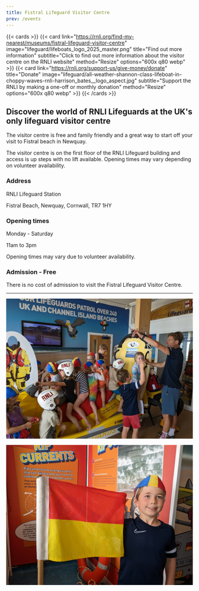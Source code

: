 ```yaml
---
title: Fistral Lifeguard Visitor Centre
prev: /events
---
```


{{< cards >}}
    {{< card link="https://rnli.org/find-my-nearest/museums/fistral-lifeguard-visitor-centre" image="lifeguard/lifeboats_logo_2025_master.png" title="Find out more information" subtitle="Click to find out more information about the visitor centre on the RNLI website" method="Resize" options="600x q80 webp" >}}
    {{< card link="https://rnli.org/support-us/give-money/donate" title="Donate" image="lifeguard/all-weather-shannon-class-lifeboat-in-choppy-waves-rnli-harrison_bates__logo_aspect.jpg" subtitle="Support the RNLI by making a one-off or monthly donation" method="Resize" options="600x q80 webp" >}}
{{< /cards >}}


## Discover the world of RNLI Lifeguards at the UK's only lifeguard visitor centre

The visitor centre is free and family friendly and a great way to start off your visit to Fistral beach in Newquay.

The visitor centre is on the first floor of the RNLI Lifeguard building and access is up steps with no lift available. Opening times may vary depending on volunteer availability.

### Address

RNLI Lifeguard Station

Fistral Beach,
Newquay, 
Cornwall, 
TR7 1HY

### Opening times

Monday - Saturday

11am to 3pm

Opening times may vary due to volunteer availability.

### Admission - Free

There is no cost of admission to visit the Fistral Lifeguard Visitor Centre.

---

![Newquay Sandhoppers visiting Fistral Lifeguard Visitor Centre and sitting on the jetski](PXL_20230618_101312688.jpg)

![Newquay Sandhoppers learning about the red and yellow flags at Fistral Lifeguard Visitor Centre](PXL_20230618_102006035.jpg)
